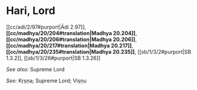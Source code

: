 # Hari, Lord

[[cc/adi/2/97#purport|Ādi 2.97]], **[[cc/madhya/20/204#translation|Madhya 20.204]]**, **[[cc/madhya/20/206#translation|Madhya 20.206]]**, **[[cc/madhya/20/217#translation|Madhya 20.217]]**, **[[cc/madhya/20/235#translation|Madhya 20.235]]**, [[sb/1/3/2#purport|SB 1.3.2]], [[sb/1/3/26#purport|SB 1.3.26]]


*See also:* Supreme Lord

*See:* Kṛṣṇa; Supreme Lord; Viṣṇu
